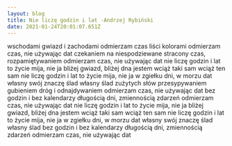 ```yaml
---
layout: blog
title: Nie liczę godzin i lat -Andrzej Rybiński
date: 2021-01-24T20:01:07.651Z
---
```

wschodami gwiazd i zachodami odmierzam czas liści kolorami odmierzam czas, nie używając dat czekaniem na niespodziewane stracony czas, rozpamiętywaniem odmierzam czas, nie używając dat nie liczę godzin i lat to życie mija, nie ja bliżej gwiazd, bliżej dna jestem wciąż taki sam wciąż ten sam nie liczę godzin i lat to życie mija, nie ja w zgiełku dni, w morzu dat własny swój znaczę ślad własny ślad zużytych słów przesypywaniem gubieniem dróg i odnajdywaniem odmierzam czas, nie używając dat bez godzin i bez kalendarzy długością dni, zmiennością zdarzeń odmierzam czas, nie używając dat nie liczę godzin i lat to życie mija, nie ja bliżej gwiazd, bliżej dna jestem wciąż taki sam wciąż ten sam nie liczę godzin i lat to życie mija, nie ja w zgiełku dni, w morzu dat własny swój znaczę ślad własny ślad bez godzin i bez kalendarzy długością dni, zmiennością zdarzeń odmierzam czas, nie używając dat
